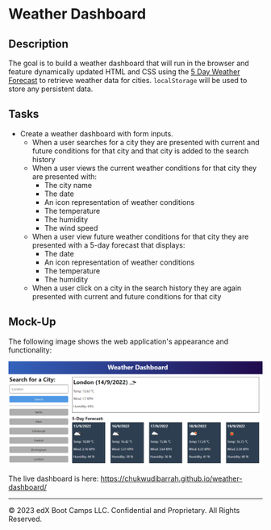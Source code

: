 # Weather Dashboard

## Description

The goal is to build a weather dashboard that will run in the browser and feature dynamically updated HTML and CSS using the [5 Day Weather Forecast](https://openweathermap.org/forecast5) to retrieve weather data for cities. `localStorage` will be used to store any persistent data.

## Tasks

* Create a weather dashboard with form inputs.
  * When a user searches for a city they are presented with current and future conditions for that city and that city is added to the search history
  * When a user views the current weather conditions for that city they are presented with:
    * The city name
    * The date
    * An icon representation of weather conditions
    * The temperature
    * The humidity
    * The wind speed
  * When a user view future weather conditions for that city they are presented with a 5-day forecast that displays:
    * The date
    * An icon representation of weather conditions
    * The temperature
    * The humidity
  * When a user click on a city in the search history they are again presented with current and future conditions for that city

## Mock-Up

The following image shows the web application's appearance and functionality:

![The weather app includes a search option, a list of cities, and a five-day forecast and current weather conditions for London.](./assets/10-server-side-apis-challenge-demo.png)

The live dashboard is here: https://chukwudibarrah.github.io/weather-dashboard/

---

© 2023 edX Boot Camps LLC. Confidential and Proprietary. All Rights Reserved.
